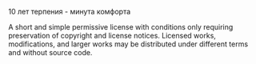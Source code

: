 10 лет терпения - минута комфорта

A short and simple permissive license with conditions only requiring preservation of copyright and license notices. Licensed works, modifications, and larger works may be distributed under different terms and without source code.
